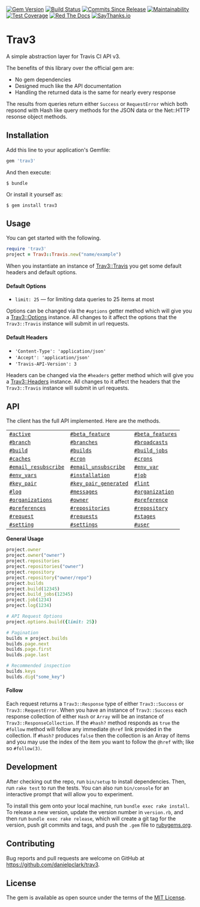 [![Gem Version](https://badge.fury.io/rb/trav3.svg)](http://badge.fury.io/rb/trav3)
[![Build Status](https://travis-ci.org/danielpclark/trav3.svg?branch=master)](https://travis-ci.org/danielpclark/trav3)
[![Commits Since Release](https://img.shields.io/github/commits-since/danielpclark/trav3/v0.4.1.svg)](https://github.com/danielpclark/trav3/graphs/commit-activity)
[![Maintainability](https://api.codeclimate.com/v1/badges/1ed07a4baea3832b6207/maintainability)](https://codeclimate.com/github/danielpclark/trav3/maintainability)
[![Test Coverage](https://api.codeclimate.com/v1/badges/1ed07a4baea3832b6207/test_coverage)](https://codeclimate.com/github/danielpclark/trav3/test_coverage)
[![Red The Docs](https://img.shields.io/badge/Read-the%20docs-blue.svg)](http://danielpclark.github.io/trav3/Trav3/Travis.html)
[![SayThanks.io](https://img.shields.io/badge/SayThanks.io-%E2%98%BC-1EAEDB.svg)](https://saythanks.io/to/danielpclark)

# Trav3

A simple abstraction layer for Travis CI API v3.

The benefits of this library over the official gem are:

* No gem dependencies
* Designed much like the API documentation
* Handling the returned data is the same for nearly every response

The results from queries return either `Success` or `RequestError` which both repsond with Hash like query methods for the JSON data or the Net::HTTP resonse object methods.


## Installation

Add this line to your application's Gemfile:

```ruby
gem 'trav3'
```

And then execute:

    $ bundle

Or install it yourself as:

    $ gem install trav3

## Usage

You can get started with the following.

```ruby
require 'trav3'
project = Trav3::Travis.new("name/example")
```

When you instantiate an instance of [Trav3::Travis](http://danielpclark.github.io/trav3/Trav3/Travis.html)
you get some default headers and default options.

#### Default Options

* `limit: 25` — for limiting data queries to 25 items at most

Options can be changed via the `#options` getter method which will give you a
[Trav3::Options](http://danielpclark.github.io/trav3/Trav3/Options.html) instance.
All changes to it affect the options that the `Trav3::Travis` instance will submit
in url requests.

#### Default Headers

* `'Content-Type': 'application/json'`
* `'Accept': 'application/json'`
* `'Travis-API-Version': 3`

Headers can be changed via the `#headers` getter method which will give you a
[Trav3::Headers](http://danielpclark.github.io/trav3/Trav3/Headers.html) instance.
All changes to it affect the headers that the `Trav3::Travis` instance will submit
in url requests.

## API

The client has the full API implemented.  Here are the methods.

| | | |
|-----|-----|-----|
| [`#active`](http://danielpclark.github.io/trav3/Trav3/Travis.html#active-instance_method) | [`#beta_feature`](http://danielpclark.github.io/trav3/Trav3/Travis.html#beta_feature-instance_method) | [`#beta_features`](http://danielpclark.github.io/trav3/Trav3/Travis.html#beta_features-instance_method) |
| [`#branch`](http://danielpclark.github.io/trav3/Trav3/Travis.html#branch-instance_method) | [`#branches`](http://danielpclark.github.io/trav3/Trav3/Travis.html#branches-instance_method) | [`#broadcasts`](http://danielpclark.github.io/trav3/Trav3/Travis.html#broadcasts-instance_method) |
| [`#build`](http://danielpclark.github.io/trav3/Trav3/Travis.html#build-instance_method) | [`#builds`](http://danielpclark.github.io/trav3/Trav3/Travis.html#builds-instance_method) | [`#build_jobs`](http://danielpclark.github.io/trav3/Trav3/Travis.html#build_jobs-instance_method) |
| [`#caches`](http://danielpclark.github.io/trav3/Trav3/Travis.html#caches-instance_method) | [`#cron`](http://danielpclark.github.io/trav3/Trav3/Travis.html#cron-instance_method) | [`#crons`](http://danielpclark.github.io/trav3/Trav3/Travis.html#crons-instance_method) |
| [`#email_resubscribe`](http://danielpclark.github.io/trav3/Trav3/Travis.html#email_resubscribe-instance_method) | [`#email_unsubscribe`](http://danielpclark.github.io/trav3/Trav3/Travis.html#email_unsubscribe-instance_method) | [`#env_var`](http://danielpclark.github.io/trav3/Trav3/Travis.html#env_var-instance_method) |
| [`#env_vars`](http://danielpclark.github.io/trav3/Trav3/Travis.html#env_vars-instance_method) | [`#installation`](http://danielpclark.github.io/trav3/Trav3/Travis.html#installation-instance_method) | [`#job`](http://danielpclark.github.io/trav3/Trav3/Travis.html#job-instance_method) |
| [`#key_pair`](http://danielpclark.github.io/trav3/Trav3/Travis.html#key_pair-instance_method) | [`#key_pair_generated`](http://danielpclark.github.io/trav3/Trav3/Travis.html#key_pair_generated-instance_method) | [`#lint`](http://danielpclark.github.io/trav3/Trav3/Travis.html#lint-instance_method) |
| [`#log`](http://danielpclark.github.io/trav3/Trav3/Travis.html#log-instance_method) | [`#messages`](http://danielpclark.github.io/trav3/Trav3/Travis.html#messages-instance_method) | [`#organization`](http://danielpclark.github.io/trav3/Trav3/Travis.html#organization-instance_method) |
| [`#organizations`](http://danielpclark.github.io/trav3/Trav3/Travis.html#organizations-instance_method) | [`#owner`](http://danielpclark.github.io/trav3/Trav3/Travis.html#owner-instance_method) | [`#preference`](http://danielpclark.github.io/trav3/Trav3/Travis.html#preference-instance_method) |
| [`#preferences`](http://danielpclark.github.io/trav3/Trav3/Travis.html#preferences-instance_method) | [`#repositories`](http://danielpclark.github.io/trav3/Trav3/Travis.html#repositories-instance_method) | [`#repository`](http://danielpclark.github.io/trav3/Trav3/Travis.html#repository-instance_method) |
| [`#request`](http://danielpclark.github.io/trav3/Trav3/Travis.html#request-instance_method) | [`#requests`](http://danielpclark.github.io/trav3/Trav3/Travis.html#requests-instance_method) | [`#stages`](http://danielpclark.github.io/trav3/Trav3/Travis.html#stages-instance_method) |
| [`#setting`](http://danielpclark.github.io/trav3/Trav3/Travis.html#setting-instance_method) | [`#settings`](http://danielpclark.github.io/trav3/Trav3/Travis.html#settings-instance_method) | [`#user`](http://danielpclark.github.io/trav3/Trav3/Travis.html#user-instance_method) |


**General Usage**

```ruby
project.owner
project.owner("owner")
project.repositories
project.repositories("owner")
project.repository
project.repository("owner/repo")
project.builds
project.build(12345)
project.build_jobs(12345)
project.job(1234)
project.log(1234)

# API Request Options
project.options.build({limit: 25})

# Pagination
builds = project.builds
builds.page.next
builds.page.first
builds.page.last

# Recommended inspection
builds.keys
builds.dig("some_key")
```

#### Follow

Each request returns a `Trav3::Response` type of either `Trav3::Success` or `Trav3::RequestError`.
When you have an instance of `Trav3::Success` each response collection of either `Hash` or `Array` will
be an instance of `Trav3::ResponseCollection`.  If the `#hash?` method responds as `true` the `#follow`
method will follow any immediate `@href` link provided in the collection.  If `#hash?` produces `false`
then the collection is an Array of items and you may use the index of the item you want to follow the
`@href` with; like so `#follow(3)`.

## Development

After checking out the repo, run `bin/setup` to install dependencies. Then, run `rake test` to run the tests. You can also run `bin/console` for an interactive prompt that will allow you to experiment.

To install this gem onto your local machine, run `bundle exec rake install`. To release a new version, update the version number in `version.rb`, and then run `bundle exec rake release`, which will create a git tag for the version, push git commits and tags, and push the `.gem` file to [rubygems.org](https://rubygems.org).

## Contributing

Bug reports and pull requests are welcome on GitHub at https://github.com/danielpclark/trav3.

## License

The gem is available as open source under the terms of the [MIT License](https://opensource.org/licenses/MIT).

